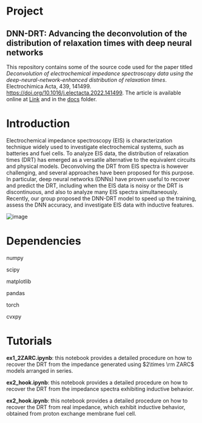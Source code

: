 # Project

## DNN-DRT: Advancing the deconvolution of the distribution of relaxation times with deep neural networks
This repository contains some of the source code used for the paper titled *Deconvolution of electrochemical impedance spectroscopy data using the deep-neural-network-enhanced distribution of relaxation times*. Electrochimica Acta, 439, 141499. https://doi.org/10.1016/j.electacta.2022.141499. The article is available online at [Link](https://doi.org/10.1016/j.electacta.2022.141499) and in the [docs](docs) folder. 
# Introduction
Electrochemical impedance spectroscopy (EIS) is characterization technique widely used to investigate electrochemical systems, such as batteries and fuel cells. To analyze EIS data, the distribution of relaxation times (DRT) has emerged as a versatile alternative to the equivalent circuits and physical models. Deconvolving the DRT from EIS spectra is however challenging, and several approaches have been proposed for this purpose. In particular, deep neural networks (DNNs) have proven useful to recover and predict the DRT, including when the EIS data is noisy or the DRT is discontinuous, and also to analyze many EIS spectra simultaneously. Recently, our group proposed the DNN-DRT model to speed up the training, assess the DNN accuracy, and investigate EIS data with inductive features.


![image](https://github.com/ciuccislab/pyDRTtools/assets/57649983/c0d8e299-5cac-4b19-a753-1c60d951d337)

# Dependencies

numpy

scipy

matplotlib

pandas

torch

cvxpy

# Tutorials

**ex1_2ZARC.ipynb**: this notebook provides a detailed procedure on how to recover the DRT from the impedance generated using $2\times \rm ZARC$ models arranged in series.

**ex2_hook.ipynb**: this notebook provides a detailed procedure on how to recover the DRT from the impedance spectra exhibiting inductive behavior.

**ex2_hook.ipynb**: this notebook provides a detailed procedure on how to recover the DRT from real impedance, which exhibit inductive behavior, obtained from proton exchange membrane fuel cell.
